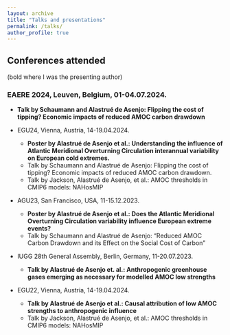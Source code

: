 ```yaml
---
layout: archive
title: "Talks and presentations"
permalink: /talks/
author_profile: true
---
```


## Conferences attended
(bold where I was the presenting author)

### EAERE 2024, Leuven, Belgium, 01-04.07.2024. 
  * **Talk by Schaumann and Alastrué de Asenjo: Flipping the cost of tipping? Economic impacts of reduced AMOC carbon drawdown**

* EGU24, Vienna, Austria, 14-19.04.2024.
  * **Poster by Alastrué de Asenjo et al.: Understanding the influence of Atlantic Meridional Overturning Circulation interannual variability on European cold extremes.**
  * Talk by Schaumann and Alastrué de Asenjo: Flipping the cost of tipping? Economic impacts of reduced AMOC carbon drawdown.
  * Talk by Jackson, Alastrué de Asenjo, et al.: AMOC thresholds in CMIP6 models: NAHosMIP

* AGU23, San Francisco, USA, 11-15.12.2023.
  * **Poster by Alastrué de Asenjo et al.: Does the Atlantic Meridional Overturning Circulation variability influence European extreme events?**
  * Talk by Schaumann and Alastrué de Asenjo: “Reduced AMOC Carbon Drawdown and its Effect on the Social Cost of Carbon”

* IUGG 28th General Assembly, Berlin, Germany, 11-20.07.2023. 
  * **Talk by Alastrué de Asenjo et. al.: Anthropogenic greenhouse gases emerging as necessary for modelled AMOC low strengths**

* EGU22, Vienna, Austria, 14-19.04.2024.
  * **Talk by Alastrué de Asenjo et al.: Causal attribution of low AMOC strengths to anthropogenic influence**
  * Talk by Jackson, Alastrué de Asenjo, et al.: AMOC thresholds in CMIP6 models: NAHosMIP
